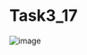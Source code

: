 # Task3_17
![image](https://github.com/Sumeruk/Task3_17/assets/100626064/d8c707ba-2819-4a85-8fdb-2d706cb17fcb)
